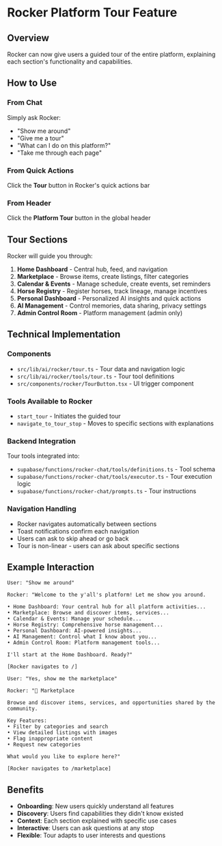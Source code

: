 # Rocker Platform Tour Feature

## Overview
Rocker can now give users a guided tour of the entire platform, explaining each section's functionality and capabilities.

## How to Use

### From Chat
Simply ask Rocker:
- "Show me around"
- "Give me a tour"
- "What can I do on this platform?"
- "Take me through each page"

### From Quick Actions
Click the **Tour** button in Rocker's quick actions bar

### From Header
Click the **Platform Tour** button in the global header

## Tour Sections

Rocker will guide you through:

1. **Home Dashboard** - Central hub, feed, and navigation
2. **Marketplace** - Browse items, create listings, filter categories
3. **Calendar & Events** - Manage schedule, create events, set reminders
4. **Horse Registry** - Register horses, track lineage, manage incentives
5. **Personal Dashboard** - Personalized AI insights and quick actions
6. **AI Management** - Control memories, data sharing, privacy settings
7. **Admin Control Room** - Platform management (admin only)

## Technical Implementation

### Components
- `src/lib/ai/rocker/tour.ts` - Tour data and navigation logic
- `src/lib/ai/rocker/tools/tour.ts` - Tour tool definitions
- `src/components/rocker/TourButton.tsx` - UI trigger component

### Tools Available to Rocker
- `start_tour` - Initiates the guided tour
- `navigate_to_tour_stop` - Moves to specific sections with explanations

### Backend Integration
Tour tools integrated into:
- `supabase/functions/rocker-chat/tools/definitions.ts` - Tool schema
- `supabase/functions/rocker-chat/tools/executor.ts` - Tour execution logic
- `supabase/functions/rocker-chat/prompts.ts` - Tour instructions

### Navigation Handling
- Rocker navigates automatically between sections
- Toast notifications confirm each navigation
- Users can ask to skip ahead or go back
- Tour is non-linear - users can ask about specific sections

## Example Interaction

```
User: "Show me around"

Rocker: "Welcome to the y'all's platform! Let me show you around.

• Home Dashboard: Your central hub for all platform activities...
• Marketplace: Browse and discover items, services...
• Calendar & Events: Manage your schedule...
• Horse Registry: Comprehensive horse management...
• Personal Dashboard: AI-powered insights...
• AI Management: Control what I know about you...
• Admin Control Room: Platform management tools...

I'll start at the Home Dashboard. Ready?"

[Rocker navigates to /]

User: "Yes, show me the marketplace"

Rocker: "📍 Marketplace

Browse and discover items, services, and opportunities shared by the community.

Key Features:
• Filter by categories and search
• View detailed listings with images
• Flag inappropriate content
• Request new categories

What would you like to explore here?"

[Rocker navigates to /marketplace]
```

## Benefits

- **Onboarding**: New users quickly understand all features
- **Discovery**: Users find capabilities they didn't know existed
- **Context**: Each section explained with specific use cases
- **Interactive**: Users can ask questions at any stop
- **Flexible**: Tour adapts to user interests and questions
